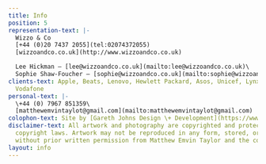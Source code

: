 ```yaml
---
title: Info
position: 5
representation-text: |-
  Wizzo & Co
  [+44 (0)20 7437 2055](tel:02074372055)
  [wizzoandco.co.uk](http://www.wizzoandco.co.uk)

  Lee Hickman — [lee@wizzoandco.co.uk](mailto:lee@wizzoandco.co.uk)\
  Sophie Shaw-Foucher — [sophie@wizzoandco.co.uk](mailto:sophie@wizzoandco.co.uk)
clients-text: Apple, Beats, Lenovo, Hewlett Packard, Asos, Unicef, Lynx, Adidas, Google,
  Vodafone
personal-text: |-
  \+44 (0) 7967 851359\
  [matthewemvintaylot@gmail.com](mailto:matthewemvintaylot@gmail.com)
colophon-text: Site by [Gareth Johns Design \+ Development](https://www.garethjohnsdesign.com)
disclaimer-text: All artwork and photography are copyrighted and protected under international
  copyright laws. Artwork may not be reproduced in any form, stored, or manipulated
  without prior written permission from Matthew Emvin Taylor and the copyright holders.
layout: info
---
```


